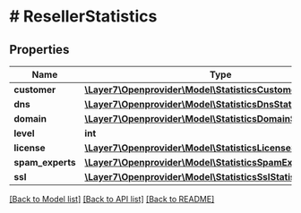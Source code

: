 # # ResellerStatistics

## Properties

Name | Type | Description | Notes
------------ | ------------- | ------------- | -------------
**customer** | [**\Layer7\Openprovider\Model\StatisticsCustomerStatistics**](StatisticsCustomerStatistics.md) |  | [optional]
**dns** | [**\Layer7\Openprovider\Model\StatisticsDnsStatistics**](StatisticsDnsStatistics.md) |  | [optional]
**domain** | [**\Layer7\Openprovider\Model\StatisticsDomainStatistics**](StatisticsDomainStatistics.md) |  | [optional]
**level** | **int** |  | [optional]
**license** | [**\Layer7\Openprovider\Model\StatisticsLicenseStatistics**](StatisticsLicenseStatistics.md) |  | [optional]
**spam_experts** | [**\Layer7\Openprovider\Model\StatisticsSpamExpertsStatistics**](StatisticsSpamExpertsStatistics.md) |  | [optional]
**ssl** | [**\Layer7\Openprovider\Model\StatisticsSslStatistics**](StatisticsSslStatistics.md) |  | [optional]

[[Back to Model list]](../../README.md#models) [[Back to API list]](../../README.md#endpoints) [[Back to README]](../../README.md)

